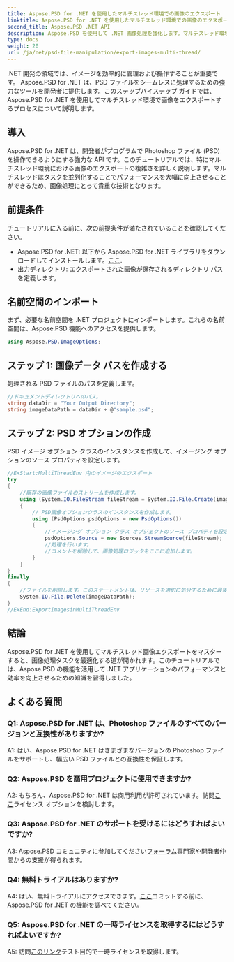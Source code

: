 ```yaml
---
title: Aspose.PSD for .NET を使用したマルチスレッド環境での画像のエクスポート
linktitle: Aspose.PSD for .NET を使用したマルチスレッド環境での画像のエクスポート
second_title: Aspose.PSD .NET API
description: Aspose.PSD を使用して .NET 画像処理を強化します。マルチスレッド環境でイメージをエクスポートします。パフォーマンスと効率を簡単に向上させます。
type: docs
weight: 20
url: /ja/net/psd-file-manipulation/export-images-multi-thread/
---
```

.NET 開発の領域では、イメージを効率的に管理および操作することが重要です。 Aspose.PSD for .NET は、PSD ファイルをシームレスに処理するための強力なツールを開発者に提供します。このステップバイステップ ガイドでは、Aspose.PSD for .NET を使用してマルチスレッド環境で画像をエクスポートするプロセスについて説明します。
## 導入
Aspose.PSD for .NET は、開発者がプログラムで Photoshop ファイル (PSD) を操作できるようにする強力な API です。このチュートリアルでは、特にマルチスレッド環境における画像のエクスポートの複雑さを詳しく説明します。マルチスレッドはタスクを並列化することでパフォーマンスを大幅に向上させることができるため、画像処理にとって貴重な技術となります。
## 前提条件
チュートリアルに入る前に、次の前提条件が満たされていることを確認してください。
-  Aspose.PSD for .NET: 以下から Aspose.PSD for .NET ライブラリをダウンロードしてインストールします。[ここ](https://releases.aspose.com/psd/net/).
- 出力ディレクトリ: エクスポートされた画像が保存されるディレクトリ パスを定義します。
## 名前空間のインポート
まず、必要な名前空間を .NET プロジェクトにインポートします。これらの名前空間は、Aspose.PSD 機能へのアクセスを提供します。
```csharp
using Aspose.PSD.ImageOptions;

```
## ステップ 1: 画像データ パスを作成する
処理される PSD ファイルのパスを定義します。
```csharp
//ドキュメントディレクトリへのパス。
string dataDir = "Your Output Directory";
string imageDataPath = dataDir + @"sample.psd";
```
## ステップ 2: PSD オプションの作成
PSD イメージ オプション クラスのインスタンスを作成して、イメージング オプションのソース プロパティを設定します。
```csharp
//ExStart:MultiThreadEnv 内のイメージのエクスポート
try
{
    //既存の画像ファイルのストリームを作成します。
    using (System.IO.FileStream fileStream = System.IO.File.Create(imageDataPath))
    {
        // PSD画像オプションクラスのインスタンスを作成します。
        using (PsdOptions psdOptions = new PsdOptions())
        {
            //イメージング オプション クラス オブジェクトのソース プロパティを設定します。
            psdOptions.Source = new Sources.StreamSource(fileStream);
            //処理を行います。
            //コメントを解除して、画像処理ロジックをここに追加します。
        }
    }
}
finally
{
    //ファイルを削除します。このステートメントは、リソースを適切に処分するために最後のブロックにあります。
    System.IO.File.Delete(imageDataPath);
}
//ExEnd:ExportImagesinMultiThreadEnv
```
## 結論
Aspose.PSD for .NET を使用してマルチスレッド画像エクスポートをマスターすると、画像処理タスクを最適化する道が開かれます。このチュートリアルでは、Aspose.PSD の機能を活用して .NET アプリケーションのパフォーマンスと効率を向上させるための知識を習得しました。

## よくある質問

### Q1: Aspose.PSD for .NET は、Photoshop ファイルのすべてのバージョンと互換性がありますか?

A1: はい、Aspose.PSD for .NET はさまざまなバージョンの Photoshop ファイルをサポートし、幅広い PSD ファイルとの互換性を保証します。

### Q2: Aspose.PSD を商用プロジェクトに使用できますか?

 A2: もちろん、Aspose.PSD for .NET は商用利用が許可されています。訪問[ここ](https://purchase.aspose.com/buy)ライセンス オプションを検討します。

### Q3: Aspose.PSD for .NET のサポートを受けるにはどうすればよいですか?

A3: Aspose.PSD コミュニティに参加してください[フォーラム](https://forum.aspose.com/c/psd/34)専門家や開発者仲間からの支援が得られます。

### Q4: 無料トライアルはありますか?

 A4: はい、無料トライアルにアクセスできます。[ここ](https://releases.aspose.com/)コミットする前に、Aspose.PSD for .NET の機能を調べてください。

### Q5: Aspose.PSD for .NET の一時ライセンスを取得するにはどうすればよいですか?

 A5: 訪問[このリンク](https://purchase.aspose.com/temporary-license/)テスト目的で一時ライセンスを取得します。